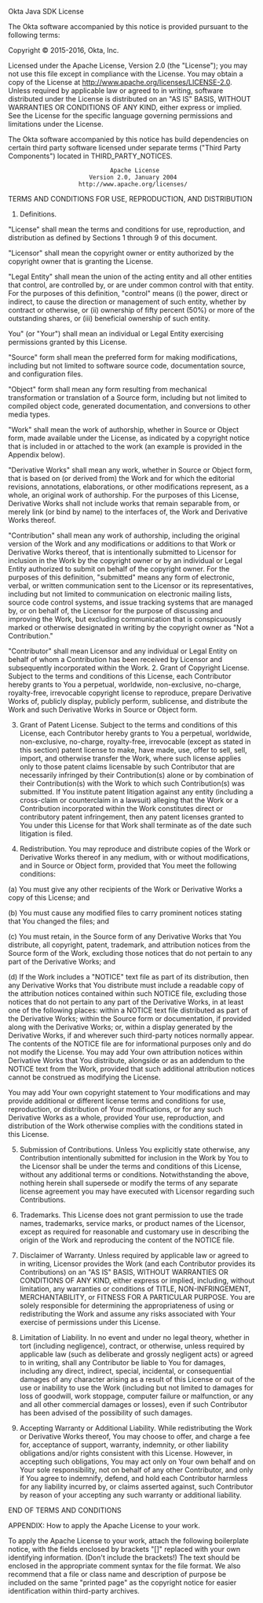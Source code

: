 Okta Java SDK License

The Okta software accompanied by this notice is provided pursuant to the 
following terms:

Copyright © 2015-2016, Okta, Inc.

Licensed under the Apache License, Version 2.0 (the "License"); you may not use 
this file except in compliance with the License. You may obtain a copy of the 
License at http://www.apache.org/licenses/LICENSE-2.0. Unless required by 
applicable law or agreed to in writing, software distributed under the License 
is distributed on an "AS IS" BASIS, WITHOUT WARRANTIES OR CONDITIONS OF ANY 
KIND, either express or implied. See the License for the specific language 
governing permissions and limitations under the License.

The Okta software accompanied by this notice has build dependencies on certain 
third party software licensed under separate terms ("Third Party Components") 
located in THIRD_PARTY_NOTICES.


                                 Apache License
                           Version 2.0, January 2004
                        http://www.apache.org/licenses/

TERMS AND CONDITIONS FOR USE, REPRODUCTION, AND DISTRIBUTION

1. Definitions.

"License" shall mean the terms and conditions for use, reproduction, and 
distribution as defined by Sections 1 through 9 of this document.

"Licensor" shall mean the copyright owner or entity authorized by the copyright 
owner that is granting the License.

"Legal Entity" shall mean the union of the acting entity and all other entities 
that control, are controlled by, or are under common control with that entity. 
For the purposes of this definition, "control" means (i) the power, direct or 
indirect, to cause the direction or management of such entity, whether by 
contract or otherwise, or (ii) ownership of fifty percent (50%) or more of the 
outstanding shares, or (iii) beneficial ownership of such entity.

You" (or "Your") shall mean an individual or Legal Entity exercising 
permissions granted by this License.

"Source" form shall mean the preferred form for making modifications, including 
but not limited to software source code, documentation source, and 
configuration files.

"Object" form shall mean any form resulting from mechanical transformation or 
translation of a Source form, including but not limited to compiled object 
code, generated documentation, and conversions to other media types.

"Work" shall mean the work of authorship, whether in Source or Object form, 
made available under the License, as indicated by a copyright notice that is 
included in or attached to the work (an example is provided in the Appendix 
below).

"Derivative Works" shall mean any work, whether in Source or Object form, that 
is based on (or derived from) the Work and for which the editorial revisions, 
annotations, elaborations, or other modifications represent, as a whole, an 
original work of authorship. For the purposes of this License, Derivative Works 
shall not include works that remain separable from, or merely link (or bind by 
name) to the interfaces of, the Work and Derivative Works thereof.

"Contribution" shall mean any work of authorship, including the original 
version of the Work and any modifications or additions to that Work or 
Derivative Works thereof, that is intentionally submitted to Licensor for 
inclusion in the Work by the copyright owner or by an individual or Legal 
Entity authorized to submit on behalf of the copyright owner. For the purposes 
of this definition, "submitted" means any form of electronic, verbal, or 
written communication sent to the Licensor or its representatives, including 
but not limited to communication on electronic mailing lists, source code 
control systems, and issue tracking systems that are managed by, or on behalf 
of, the Licensor for the purpose of discussing and improving the Work, but 
excluding communication that is conspicuously marked or otherwise designated in 
writing by the copyright owner as "Not a Contribution."

"Contributor" shall mean Licensor and any individual or Legal Entity on behalf 
of whom a Contribution has been received by Licensor and subsequently 
incorporated within the Work.
2. Grant of Copyright License. Subject to the terms and conditions of this 
License, each Contributor hereby grants to You a perpetual, worldwide, 
non-exclusive, no-charge, royalty-free, irrevocable copyright license to 
reproduce, prepare Derivative Works of, publicly display, publicly perform, 
sublicense, and distribute the Work and such Derivative Works in Source or 
Object form.

3. Grant of Patent License. Subject to the terms and conditions of this 
License, each Contributor hereby grants to You a perpetual, worldwide, 
non-exclusive, no-charge, royalty-free, irrevocable (except as stated in this 
section) patent license to make, have made, use, offer to sell, sell, import, 
and otherwise transfer the Work, where such license applies only to those 
patent claims licensable by such Contributor that are necessarily infringed by 
their Contribution(s) alone or by combination of their Contribution(s) with the 
Work to which such Contribution(s) was submitted. If You institute patent 
litigation against any entity (including a cross-claim or counterclaim in a 
lawsuit) alleging that the Work or a Contribution incorporated within the Work 
constitutes direct or contributory patent infringement, then any patent 
licenses granted to You under this License for that Work shall terminate as of 
the date such litigation is filed.

4. Redistribution. You may reproduce and distribute copies of the Work or 
Derivative Works thereof in any medium, with or without modifications, and in 
Source or Object form, provided that You meet the following conditions:

(a) You must give any other recipients of the Work or Derivative Works a copy 
of this License; and

(b) You must cause any modified files to carry prominent notices stating that 
You changed the files; and

(c) You must retain, in the Source form of any Derivative Works that You 
distribute, all copyright, patent, trademark, and attribution notices from the 
Source form of the Work, excluding those notices that do not pertain to any 
part of the Derivative Works; and

(d) If the Work includes a "NOTICE" text file as part of its distribution, then 
any Derivative Works that You distribute must include a readable copy of the 
attribution notices contained within such NOTICE file, excluding those notices 
that do not pertain to any part of the Derivative Works, in at least one of the 
following places: within a NOTICE text file distributed as part of the 
Derivative Works; within the Source form or documentation, if provided along 
with the Derivative Works; or, within a display generated by the Derivative 
Works, if and wherever such third-party notices normally appear. The contents 
of the NOTICE file are for informational purposes only and do not modify the 
License. You may add Your own attribution notices within Derivative Works that 
You distribute, alongside or as an addendum to the NOTICE text from the Work, 
provided that such additional attribution notices cannot be construed as 
modifying the License.

You may add Your own copyright statement to Your modifications and may provide 
additional or different license terms and conditions for use, reproduction, or 
distribution of Your modifications, or for any such Derivative Works as a 
whole, provided Your use, reproduction, and distribution of the Work otherwise 
complies with the conditions stated in this License.

5. Submission of Contributions. Unless You explicitly state otherwise, any 
Contribution intentionally submitted for inclusion in the Work by You to the 
Licensor shall be under the terms and conditions of this License, without any 
additional terms or conditions. Notwithstanding the above, nothing herein shall 
supersede or modify the terms of any separate license agreement you may have 
executed with Licensor regarding such Contributions.

6. Trademarks. This License does not grant permission to use the trade names, 
trademarks, service marks, or product names of the Licensor, except as required 
for reasonable and customary use in describing the origin of the Work and 
reproducing the content of the NOTICE file.

7. Disclaimer of Warranty. Unless required by applicable law or agreed to in 
writing, Licensor provides the Work (and each Contributor provides its 
Contributions) on an "AS IS" BASIS, WITHOUT WARRANTIES OR CONDITIONS OF ANY 
KIND, either express or implied, including, without limitation, any warranties 
or conditions of TITLE, NON-INFRINGEMENT, MERCHANTABILITY, or FITNESS FOR A 
PARTICULAR PURPOSE. You are solely responsible for determining the 
appropriateness of using or redistributing the Work and assume any risks 
associated with Your exercise of permissions under this License.

8. Limitation of Liability. In no event and under no legal theory, whether in 
tort (including negligence), contract, or otherwise, unless required by 
applicable law (such as deliberate and grossly negligent acts) or agreed to in 
writing, shall any Contributor be liable to You for damages, including any 
direct, indirect, special, incidental, or consequential damages of any 
character arising as a result of this License or out of the use or inability to 
use the Work (including but not limited to damages for loss of goodwill, work 
stoppage, computer failure or malfunction, or any and all other commercial 
damages or losses), even if such Contributor has been advised of the 
possibility of such damages.

9. Accepting Warranty or Additional Liability. While redistributing the Work or 
Derivative Works thereof, You may choose to offer, and charge a fee for, 
acceptance of support, warranty, indemnity, or other liability obligations 
and/or rights consistent with this License. However, in accepting such 
obligations, You may act only on Your own behalf and on Your sole 
responsibility, not on behalf of any other Contributor, and only if You agree 
to indemnify, defend, and hold each Contributor harmless for any liability 
incurred by, or claims asserted against, such Contributor by reason of your 
accepting any such warranty or additional liability.

END OF TERMS AND CONDITIONS

APPENDIX: How to apply the Apache License to your work.

To apply the Apache License to your work, attach the following boilerplate 
notice, with the fields enclosed by brackets "[]" replaced with your own 
identifying information. (Don't include the brackets!)  The text should be 
enclosed in the appropriate comment syntax for the file format. We also 
recommend that a file or class name and description of purpose be included on 
the same "printed page" as the copyright notice for easier identification 
within third-party archives.